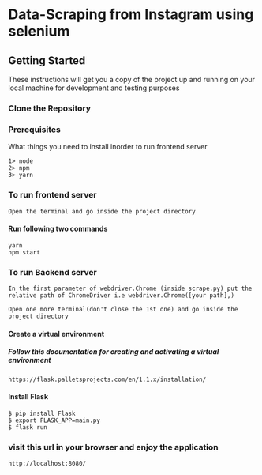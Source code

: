 # Data-Scraping from Instagram using selenium


## Getting Started
These instructions will get you a copy of the project up and running on your local machine for development and testing purposes

### Clone the Repository

### Prerequisites
What things you need to install inorder to run frontend server
```
1> node
2> npm
3> yarn
```
### To run frontend server
```
Open the terminal and go inside the project directory
```
#### Run following two commands
```
yarn
npm start
```
### To run Backend server
```In the first parameter of webdriver.Chrome (inside scrape.py) put the relative path of ChromeDriver i.e webdriver.Chrome([your path],) ```
```
Open one more terminal(don't close the 1st one) and go inside the project directory
```
#### Create a virtual environment
##### Follow this documentation for creating and activating a virtual environment
```
https://flask.palletsprojects.com/en/1.1.x/installation/
```
#### Install Flask
```
$ pip install Flask
$ export FLASK_APP=main.py
$ flask run
```

### visit this url in your browser and enjoy the application
```
http://localhost:8080/
```
